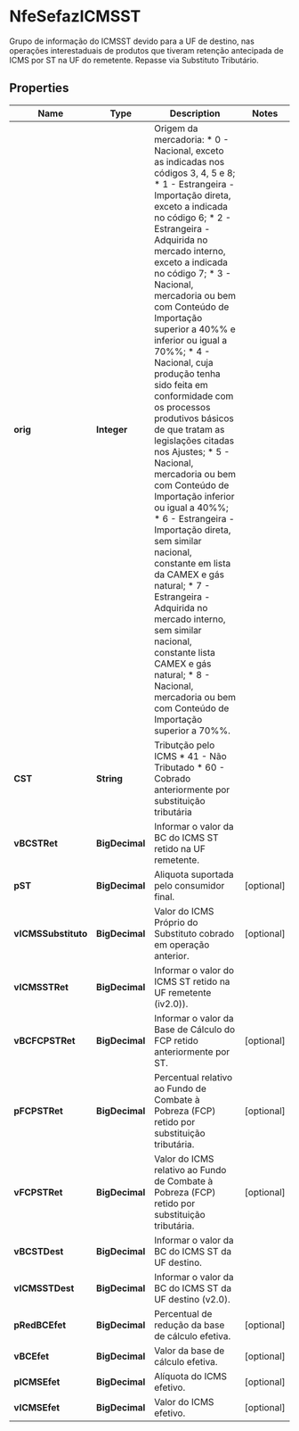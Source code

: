 

# NfeSefazICMSST

Grupo de informação do ICMSST devido para a UF de destino, nas operações interestaduais de produtos que tiveram retenção antecipada de ICMS por ST na UF do remetente. Repasse via Substituto Tributário.

## Properties

| Name | Type | Description | Notes |
|------------ | ------------- | ------------- | -------------|
|**orig** | **Integer** | Origem da mercadoria:  * 0 - Nacional, exceto as indicadas nos códigos 3, 4, 5 e 8;  * 1 - Estrangeira - Importação direta, exceto a indicada no código 6;  * 2 - Estrangeira - Adquirida no mercado interno, exceto a indicada no código 7;  * 3 - Nacional, mercadoria ou bem com Conteúdo de Importação superior a 40%% e inferior ou igual a 70%%;  * 4 - Nacional, cuja produção tenha sido feita em conformidade com os processos produtivos básicos de que tratam as legislações citadas nos Ajustes;  * 5 - Nacional, mercadoria ou bem com Conteúdo de Importação inferior ou igual a 40%%;  * 6 - Estrangeira - Importação direta, sem similar nacional, constante em lista da CAMEX e gás natural;  * 7 - Estrangeira - Adquirida no mercado interno, sem similar nacional, constante lista CAMEX e gás natural;  * 8 - Nacional, mercadoria ou bem com Conteúdo de Importação superior a 70%%. |  |
|**CST** | **String** | Tributção pelo ICMS  * 41 - Não Tributado  * 60 - Cobrado anteriormente por substituição tributária |  |
|**vBCSTRet** | **BigDecimal** | Informar o valor da BC do ICMS ST retido na UF remetente. |  |
|**pST** | **BigDecimal** | Aliquota suportada pelo consumidor final. |  [optional] |
|**vICMSSubstituto** | **BigDecimal** | Valor do ICMS Próprio do Substituto cobrado em operação anterior. |  [optional] |
|**vICMSSTRet** | **BigDecimal** | Informar o valor do ICMS ST retido na UF remetente (iv2.0)). |  |
|**vBCFCPSTRet** | **BigDecimal** | Informar o valor da Base de Cálculo do FCP retido anteriormente por ST. |  [optional] |
|**pFCPSTRet** | **BigDecimal** | Percentual relativo ao Fundo de Combate à Pobreza (FCP) retido por substituição tributária. |  [optional] |
|**vFCPSTRet** | **BigDecimal** | Valor do ICMS relativo ao Fundo de Combate à Pobreza (FCP) retido por substituição tributária. |  [optional] |
|**vBCSTDest** | **BigDecimal** | Informar o valor da BC do ICMS ST da UF destino. |  |
|**vICMSSTDest** | **BigDecimal** | Informar o valor da BC do ICMS ST da UF destino (v2.0). |  |
|**pRedBCEfet** | **BigDecimal** | Percentual de redução da base de cálculo efetiva. |  [optional] |
|**vBCEfet** | **BigDecimal** | Valor da base de cálculo efetiva. |  [optional] |
|**pICMSEfet** | **BigDecimal** | Alíquota do ICMS efetivo. |  [optional] |
|**vICMSEfet** | **BigDecimal** | Valor do ICMS efetivo. |  [optional] |




